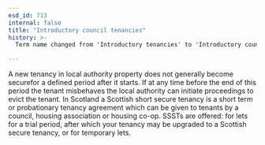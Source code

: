 ```yaml
---
esd_id: 713
internal: false
title: "Introductory council tenancies"
history: >-
  Term name changed from 'Introductory tenancies' to 'Introductory council tenancies' and scope notes added in version 2.02. Scope notes updated in version 3.00 to cover Scottish regulations. Term name changed from 'Introductory council tenancies' to 'Housing - introductory council tenancies' in version 3.00. Name changed to ''Introductory council tenancies' in version 4.00.

---
```


A new tenancy in local authority property does not generally become securefor a defined period after it starts. If at any time before the end of this period the tenant misbehaves the local authority can initiate proceedings to evict the tenant. 
In Scotland a Scottish short secure tenancy is a short term or probationary tenancy agreement which can be given to tenants by a council, housing association or housing co-op. SSSTs are offered: for lets for a trial period, after which your tenancy may be upgraded to a Scottish secure tenancy, or for temporary lets.

